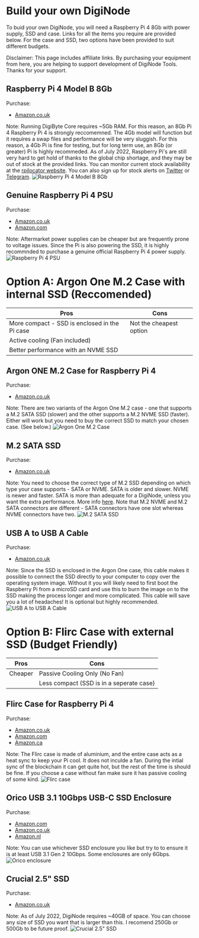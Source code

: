 # Build your own DigiNode

To buid your own DigiNode, you will need a Raspberry Pi 4 8Gb with power supply, SSD and case. Links for all the items you require are provided below. For the case and SSD, two options have been provided to suit different budgets.

Disclaimer: This page includes affiliate links. By purchasing your equipment from here, you are helping to support development of DigiNode Tools. Thanks for your support.


## Raspberry Pi 4 Model B 8Gb
Purchase:
- [Amazon.co.uk](https://amzn.to/3Rek4h6)

Note: Running DigiByte Core requires ~5Gb RAM. For this reason, an 8Gb Pi 4 Raspberry Pi 4 is strongly reccomemned. The 4Gb model will function but it requires a swap files and performance will be very sluggish. For this reason, a 4Gb Pi is fine for testing, but for long term use, an 8Gb (or greater) Pi is highly recommeded. As of July 2022, Raspberry Pi's are still very hard to get hold of thanks to the global chip shortage, and they may be out of stock at the provided links. You can monitor current stock availability at the [rpilocator website](https://rpilocator.com/). You can also sign up for stock alerts on [Twitter](https://twitter.com/rpilocator) or [Telegram](https://t.me/raspberry_alert_pi).
![Raspberry Pi 4 Model B 8Gb](/images/rpi4_8gb.jpg)

## Genuine Raspberry Pi 4 PSU
Purchase:
- [Amazon.co.uk](https://amzn.to/3P5YtFI)
- [Amazon.com](https://amzn.to/3ae8To1)

Note: Aftermarket power supplies can be cheaper but are frequently prone to voltage issues. Since the Pi is also powering the SSD, it is highly recommnded to purchase a genuine official Raspberry Pi 4 power supply. 
![Raspberry Pi 4 PSU](/images/rpi4_psu.jpg)


# Option A: Argon One M.2 Case with internal SSD (Reccomended)

| **Pros**                                          | **Cons**                             			     |
|---------------------------------------------------|----------------------------------------------------|
| More compact - SSD is enclosed in the Pi case  	| Not the cheapest option     			             |
| Active cooling (Fan included)                     | 		                                             |
| Better performance with an NVME SSD               | 		                                             |

## Argon ONE M.2 Case for Raspberry Pi 4
Purchase:
- [Amazon.co.uk](https://amzn.to/3alBS9k)

Note: There are two variants of the Argon One M.2 case - one that supports a M.2 SATA SSD (slower) and the other supports a M.2 NVME SSD (faster). Either will work but you need to buy the correct SSD to match your chosen case. (See below.)
![Argon One M.2 Case](/images/argon_m2.jpg)

## M.2 SATA SSD
Purchase:
- [Amazon.co.uk](https://amzn.to/3yhYoIg)

Note: You need to choose the correct type of M.2 SSD depending on which type your case supports - SATA or NVME. SATA is older and slower. NVME is newer and faster. SATA is more than adequate for a DigiNode, unless you want the extra performance. More info [here](https://www.pcguide.com/ssd/guide/nvme-vs-m-2-vs-sata/). Note that M.2 NVME and M.2 SATA connectors are different - SATA connectors have one slot whereas NVME connectors have two.
![M.2 SATA SSD](/images/m2_sata_ssd.jpg)

## USB A to USB A Cable
Purchase:
- [Amazon.co.uk](https://amzn.to/3NNCfY3)

Note: Since the SSD is enclosed in the Argon One case, this cable makes it possible to connect the SSD directly to your computer to copy over the operating system image. Without it you will likely need to first boot the Raspberry Pi from a microSD card and use this to burn the image on to the SSD making the process longer and more complicated. This cable will save you a lot of headaches! It is optional but highly recommended. 
![USB A to USB A Cable](/images/usb_atoa_cable.jpg)


# Option B: Flirc Case with external SSD (Budget Friendly)

| **Pros**              | **Cons**                             			     |
|-----------------------|----------------------------------------------------|
| Cheaper   			| Passive Cooling Only (No Fan)     				 |
|   					| Less compact (SSD is in a seperate case) 			 |

## Flirc Case for Raspberry Pi 4
Purchase:
- [Amazon.co.uk](https://amzn.to/3IjCkRV)
- [Amazon.com](https://amzn.to/3R5abSN)
- [Amazon.ca](https://amzn.to/3P1YcDA)

Note: The Flirc case is made of aluminium, and the entire case acts as a heat sync to keep your Pi cool. It does not inculde a fan. During the intial sync of the blockchain it can get quite hot, but the rest of the time is should be fine. If you choose a case without fan make sure it has passive cooling of some kind.
![Flirc case](/images/flirc_case.jpg)

## Orico USB 3.1 10Gbps USB-C SSD Enclosure
Purchase: 
- [Amazon.com](https://amzn.to/3P4VTQh) 
- [Amazon.co.uk](https://amzn.to/3ydNfbf) 
- [Amazon.nl](https://amzn.to/3yh6Asc)

Note: You can use whichever SSD enclosure you like but try to to ensure it is at least USB 3.1 Gen 2 10Gbps. Some enclosures are only 6Gbps.
![Orico enclosure](/images/orico_enclosure.jpg)

## Crucial 2.5" SSD
Purchase:
- [Amazon.co.uk](https://amzn.to/3IjFNjF)

Note: As of July 2022, DigiNode requires ~40GB of space. You can choose any size of SSD you want that is larger than this. I recomend 250Gb or 500Gb to be future proof.
![Crucial 2.5" SSD](/images/crucial_2.5_ssd.jpg)

